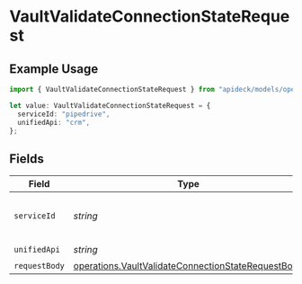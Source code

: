 # VaultValidateConnectionStateRequest

## Example Usage

```typescript
import { VaultValidateConnectionStateRequest } from "apideck/models/operations";

let value: VaultValidateConnectionStateRequest = {
  serviceId: "pipedrive",
  unifiedApi: "crm",
};
```

## Fields

| Field                                                                                                                    | Type                                                                                                                     | Required                                                                                                                 | Description                                                                                                              | Example                                                                                                                  |
| ------------------------------------------------------------------------------------------------------------------------ | ------------------------------------------------------------------------------------------------------------------------ | ------------------------------------------------------------------------------------------------------------------------ | ------------------------------------------------------------------------------------------------------------------------ | ------------------------------------------------------------------------------------------------------------------------ |
| `serviceId`                                                                                                              | *string*                                                                                                                 | :heavy_check_mark:                                                                                                       | Service ID of the resource to return                                                                                     | pipedrive                                                                                                                |
| `unifiedApi`                                                                                                             | *string*                                                                                                                 | :heavy_check_mark:                                                                                                       | Unified API                                                                                                              | crm                                                                                                                      |
| `requestBody`                                                                                                            | [operations.VaultValidateConnectionStateRequestBody](../../models/operations/vaultvalidateconnectionstaterequestbody.md) | :heavy_minus_sign:                                                                                                       | N/A                                                                                                                      |                                                                                                                          |